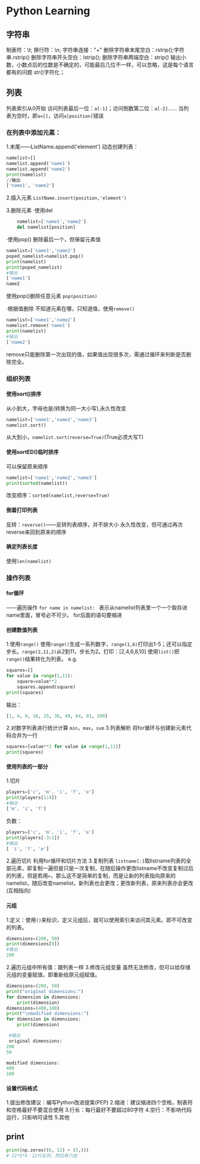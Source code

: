 # Python Learning

## 字符串
制表符：\t;
换行符：\n;
字符串连接："+"
删除字符串末尾空白：rstrip();字符串.rstrip()
删除字符串开头空白：lstrip();
删除字符串两端空白：strip()
输出小数，小数点后的位数是不确定的，可能最后几位不一样，可以忽略，这是每个语言都有的问题
str()字符化；

## 列表
列表索引从0开始
访问列表最后一位：`a[-1]`；访问倒数第二位：`a[-2]`......
当列表为空时，即`a=[]`，访问`a[position]`错误
### 在列表中添加元素：
1.末尾——ListName.append('element')
动态创建列表：
```python
namelist=[]
namelist.append('name1')
namelist.append('name2')
print(namelist)
//输出
['name1', 'name2']
```

2.插入元素
`ListName.insert(position,'element')`

3.删除元素
·使用del
```python
	namelist=['name1','name2']
	del namelist[position]
```
·使用pop()
	删除最后一个，但保留元素值
```python
namelist=['name1','name2']
poped_namelist=namelist.pop()
print(namelist)
print(poped_namelist)
#输出
['name1']
name2
```
使用pop()删除任意元素
`pop(position)`

·根据值删除
不知道元素在哪，只知道值，使用`remove()`
```python
namelist=['name1','name2']
namelist.remove('name1')
print(namelist)
#输出
['name2']
```
remove只能删除第一次出现的值，如果值出现很多次，需通过循环来判断是否删除完全。
### 组织列表
#### 使用sort()排序
从小到大，字母也是(转换为同一大小写),永久性改变
```python
namelist=['name1','name2','name3']
namelist.sort()
```
从大到小，`namelist.sort(reverse=True)`(True必须大写T)
#### 使用sortED()临时排序
可以保留原来顺序
```python
namelist=['name1','name2','name3']
print(sorted(namelist))
```
改变顺序：`sorted(namelist,reverse=True)`
#### 倒着打印列表
反转：`reverse()`——反转列表顺序，并不排大小
永久性改变，但可通过再次reverse来回到原来的顺序
#### 确定列表长度
使用`len(namelist)`

### 操作列表
#### for循环
——遍历操作
`for name in namelist: `
表示从namelist列表里一个一个取存进name里面，冒号必不可少。
for后面的语句要缩进
#### 创建数值列表
1.使用`range()`
使用`range()`生成一系列数字，`range(1,6)`打印出1-5；还可以指定步长。`range(2,11,2)`从2到11，步长为2。打印：[2,4,6,8,10]
使用`list()`把`range()`结果转化为列表。
e.g.
```python
squares=[]
for value in range(1,11):
	square=value**2
	squares.append(square)
print(squares)
```
输出：
```python
[1, 4, 9, 16, 25, 36, 49, 64, 81, 100]
```
2.对数字列表进行统计计算
`min`，`max`，`sum`
3.列表解析
将for循环与创建新元素代码合并为一行
```python
squares=[value**2 for value in range(1,11)]
print(squares)
```
#### 使用列表的一部分
1.切片
```python
players=['c', 'm'. 'i', 'f', 'e']
print(players[1:4])
#输出
['m'. 'i', 'f']
```
负数：
```python
players=['c', 'm'. 'i', 'f', 'e']
print(players[-3:1])
#输出
[ 'i', 'f', 'e']
```
2.遍历切片
利用for循环和切片方法
3.复制列表
`listname[:]`取listname列表的全部元素，即复制一遍但是只是一次复制，在随后操作更改listname不改变复制过后的列表，但是若用`=`，那么这不是简单的复制，而是让新的列表指向原来的namelist，随后改变namelist，新列表也会更改；更改新列表，原来列表亦会更改(互相指向)
#### 元组
1.定义：使用`()`来标识，定义元组后，就可以使用索引来访问其元素。即不可改变的列表。
```python
dimensions=(200, 50)
print(dimensions[0])
#输出
200
```
2.遍历元组中所有值：跟列表一样
3.修改元组变量
虽然无法修改，但可以给存储元组的变量赋值，即重新给原元组赋值。
```python
dimensions=(200, 50)
print("original dimensions:")
for dimension in dimensions:
    print(dimension)
dimensions=(400,100)
print("\nmodified dimensions:")
for dimension in dimensions:
    print(dimension)

 #输出
 original dimensions:
200
50

modified dimensions:
400
100
```

#### 设置代码格式
1.提出修改建议：编写Python改进提案(PEP)
2.缩进：建议缩进四个空格，制表符和空格最好不要混合使用
3.行长：每行最好不要超过80字符
4.空行：不影响代码运行，只影响可读性
5.其他
## print
```python
print(np.zeros((6, 12) + (5,)))
# 12*5*6：12行五列，然后有六组
```



